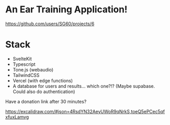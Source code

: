 # An Ear Training Application!

https://github.com/users/SG60/projects/6

# Stack

- SvelteKit
- Typescript
- Tone.js (webaudio)
- TailwindCSS
- Vercel (with edge functions)
- A database for users and results... which one?!? (Maybe supabase. Could also do authentication)

Have a donation link after 30 minutes?

https://excalidraw.com/#json=4RsdYN32AeyUWoR9qNrkS,toeQ5ePCec5qfxfuxLamvg
